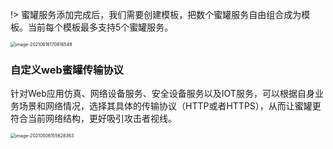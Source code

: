 !> 蜜罐服务添加完成后，我们需要创建模板，把数个蜜罐服务自由组合成为模板。当前每个模板最多支持5个蜜罐服务。

<img src="http://img.threatbook.cn/hfish/20210616170818.png" alt="image-20210616170816548" style="zoom:50%;" />



### 自定义web蜜罐传输协议

针对Web应用仿真、网络设备服务、安全设备服务以及IOT服务，可以根据自身业务场景和网络情况，选择其具体的传输协议（HTTP或者HTTPS），从而让蜜罐更符合当前网络结构，更好吸引攻击者视线。

<img src="https://hfish.cn-bj.ufileos.com/images/image-20210506155628363.png" alt="image-20210506155628363" style="zoom:50%;" />

